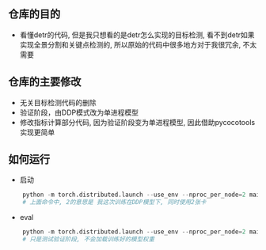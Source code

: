 

## 仓库的目的
- 看懂detr的代码, 但是我只想看的是detr怎么实现的目标检测, 看不到detr如果实现全景分割和关键点检测的, 所以原始的代码中很多地方对于我很冗余, 不太需要

## 仓库的主要修改
- 无关目标检测代码的删除
- 验证阶段，由DDP模式改为单进程模型
- 修改指标计算部分代码, 因为验证阶段变为单进程模型, 因此借助pycocotools实现更简单


## 如何运行

- 启动
```python
    python -m torch.distributed.launch --use_env --nproc_per_node=2 main.py
    # 上面命令中, 2的意思是 我这次训练在DDP模型下, 同时使用2张卡
```

- eval
```python
    python -m torch.distributed.launch --use_env --nproc_per_node=2 main.py --eval
    # 只是测试验证阶段, 不会加载训练好的模型权重
```